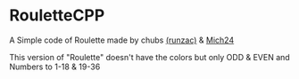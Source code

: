 # RouletteCPP
A Simple code of Roulette made by chubs <a href="https://github.com/runzac/" target="_blank" > (runzac)</a> & <a href="https://github.com/Mich242/" target="_blank" > Mich24 </a>

This version of "Roulette" doesn't have the colors but only ODD & EVEN and Numbers to 1-18 & 19-36
